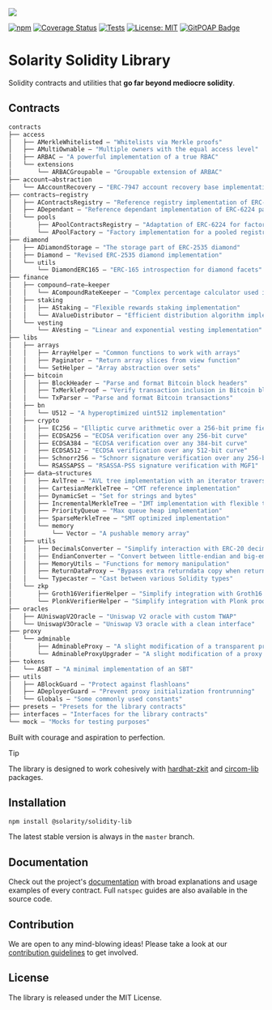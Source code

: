 ![](https://github.com/dl-solarity/solidity-lib/assets/47551140/87464015-a97a-4f5b-a16f-b34c98eb6549)

[![npm](https://img.shields.io/npm/v/@solarity/solidity-lib.svg)](https://www.npmjs.com/package/@solarity/solidity-lib)
[![Coverage Status](https://codecov.io/gh/dl-solarity/solidity-lib/graph/badge.svg)](https://codecov.io/gh/dl-solarity/solidity-lib)
[![Tests](https://github.com/dl-solarity/solidity-lib/actions/workflows/tests.yml/badge.svg)](https://github.com/dl-solarity/solidity-lib/actions/workflows/tests.yml)
[![License: MIT](https://img.shields.io/badge/License-MIT-yellow.svg)](https://opensource.org/licenses/MIT)
[![GitPOAP Badge](https://public-api.gitpoap.io/v1/repo/dl-solarity/solidity-lib/badge)](https://www.gitpoap.io/gh/dl-solarity/solidity-lib)

# Solarity Solidity Library

Solidity contracts and utilities that **go far beyond mediocre solidity**.

## Contracts

```ml
contracts
├── access
│   ├── AMerkleWhitelisted — "Whitelists via Merkle proofs"
│   ├── AMultiOwnable — "Multiple owners with the equal access level"
│   ├── ARBAC — "A powerful implementation of a true RBAC"
│   └── extensions
│       └── ARBACGroupable — "Groupable extension of ARBAC"
├── account—abstraction
│   └── AAccountRecovery — "ERC-7947 account recovery base implementation"
├── contracts—registry
│   ├── AContractsRegistry — "Reference registry implementation of ERC-6224 pattern"
│   ├── ADependant — "Reference dependant implementation of ERC-6224 pattern"
│   └── pools
│       ├── APoolContractsRegistry — "Adaptation of ERC-6224 for factory-like contracts"
│       └── APoolFactory — "Factory implementation for a pooled registry"
├── diamond
│   ├── ADiamondStorage — "The storage part of ERC-2535 diamond"
│   ├── Diamond — "Revised ERC-2535 diamond implementation"
│   └── utils
│       └── DiamondERC165 — "ERC-165 introspection for diamond facets"
├── finance
│   ├── compound—rate—keeper
│   │   └── ACompoundRateKeeper — "Complex percentage calculator used in lending protocols"
│   ├── staking
│   │   ├── AStaking — "Flexible rewards staking implementation"
│   │   └── AValueDistributor — "Efficient distribution algorithm implementation"
│   └── vesting
│       └── AVesting — "Linear and exponential vesting implementation"
├── libs
│   ├── arrays
│   │   ├── ArrayHelper — "Common functions to work with arrays"
│   │   ├── Paginator — "Return array slices from view function"
│   │   └── SetHelper — "Array abstraction over sets"
│   ├── bitcoin
│   │   ├── BlockHeader — "Parse and format Bitcoin block headers"
│   │   ├── TxMerkleProof — "Verify transaction inclusion in Bitcoin block"
│   │   └── TxParser — "Parse and format Bitcoin transactions"
│   ├── bn
│   │   └── U512 — "A hyperoptimized uint512 implementation"
│   ├── crypto
│   │   ├── EC256 — "Elliptic curve arithmetic over a 256-bit prime field"
│   │   ├── ECDSA256 — "ECDSA verification over any 256-bit curve"
│   │   ├── ECDSA384 — "ECDSA verification over any 384-bit curve"
│   │   ├── ECDSA512 — "ECDSA verification over any 512-bit curve"
│   │   ├── Schnorr256 — "Schnorr signature verification over any 256-bit curve"
│   │   └── RSASSAPSS — "RSASSA-PSS signature verification with MGF1"
│   ├── data—structures
│   │   ├── AvlTree — "AVL tree implementation with an iterator traversal"
│   │   ├── CartesianMerkleTree — "CMT reference implementation"
│   │   ├── DynamicSet — "Set for strings and bytes"
│   │   ├── IncrementalMerkleTree — "IMT implementation with flexible tree height"
│   │   ├── PriorityQueue — "Max queue heap implementation"
│   │   ├── SparseMerkleTree — "SMT optimized implementation"
│   │   └── memory
│   │       └── Vector — "A pushable memory array"
│   ├── utils
│   │   ├── DecimalsConverter — "Simplify interaction with ERC-20 decimals"
│   │   ├── EndianConverter — "Convert between little-endian and big-endian formats"
│   │   ├── MemoryUtils — "Functions for memory manipulation"
│   │   ├── ReturnDataProxy — "Bypass extra returndata copy when returning data"
│   │   └── Typecaster — "Cast between various Solidity types"
│   └── zkp
│       ├── Groth16VerifierHelper — "Simplify integration with Groth16 proofs"
│       └── PlonkVerifierHelper — "Simplify integration with Plonk proofs"
├── oracles
│   ├── AUniswapV2Oracle — "Uniswap V2 oracle with custom TWAP"
│   └── UniswapV3Oracle — "Uniswap V3 oracle with a clean interface"
├── proxy
│   └── adminable
│       ├── AdminableProxy — "A slight modification of a transparent proxy"
│       └── AdminableProxyUpgrader — "A slight modification of a proxy admin"
├── tokens
│   └── ASBT — "A minimal implementation of an SBT"
├── utils
│   ├── ABlockGuard — "Protect against flashloans"
│   ├── ADeployerGuard — "Prevent proxy initialization frontrunning"
│   └── Globals — "Some commonly used constants"
├── presets — "Presets for the library contracts"
├── interfaces — "Interfaces for the library contracts"
└── mock — "Mocks for testing purposes"
```

Built with courage and aspiration to perfection.

> [!TIP]
> The library is designed to work cohesively with [hardhat-zkit](https://github.com/dl-solarity/hardhat-zkit) and [circom-lib](https://github.com/dl-solarity/circom-lib) packages.

## Installation

```bash
npm install @solarity/solidity-lib
```

The latest stable version is always in the `master` branch.

## Documentation

Check out the project's [documentation](https://docs.solarity.dev) with broad explanations and usage examples of every contract. Full `natspec` guides are also available in the source code.

## Contribution

We are open to any mind-blowing ideas! Please take a look at our [contribution guidelines](https://docs.solarity.dev/docs/getting-started/contribution/how-to-contribute) to get involved.

## License

The library is released under the MIT License.
